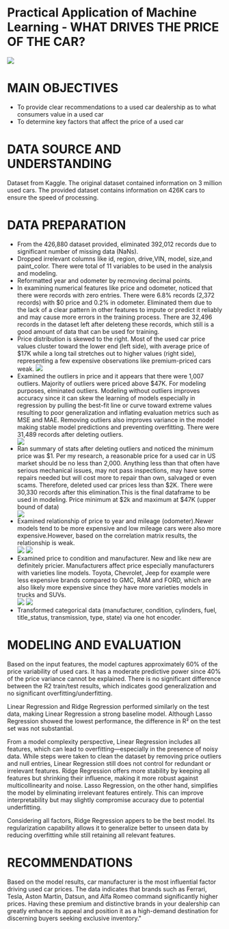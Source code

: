 # Practical Application of Machine Learning - WHAT DRIVES THE PRICE OF THE CAR?

<img src="/images/usedcardealership.jpg"/>

# MAIN OBJECTIVES
<ul>
    <li>To provide clear recommendations to a used car dealership as to what consumers value in a used car</li>
    <li>To  determine key factors that affect the price of a used car</li>
</ul>

# DATA SOURCE AND UNDERSTANDING
<p>Dataset from Kaggle. The original dataset contained information on 3 million used cars. The provided dataset contains information on 426K cars to ensure the speed of processing. </p>

# DATA PREPARATION 
<ul>
    <li>From the 426,880 dataset provided, eliminated 392,012 records due to significant number of missing data (NaNs).</li>
    <li>Dropped irrelevant columns like id, region, drive,VIN, model, size,and paint_color. There were total of 11 variables to be used in the analysis and modeling.</li>
    <li>Reformatted year and odometer by recmoving decimal points.</li>
    <li>In examining numerical features like price and odometer, noticed that there were records with zero entries. There were 6.8% records (2,372 records) with $0 price and 0.2% in odometer. Eliminated them due to the lack of a clear pattern in other features to impute or predict it reliably and may cause more errors in the training process. There are 32,496 records in the dataset left after deleteng these records, which still is a good amount of data that can be used for training. </li>
     <li>Price distribution is skewed to the right. Most of the used car price values cluster toward the lower end (left side), with average price of $17K while a long tail stretches out to higher values (right side), representing a few expensive observations like premium-priced cars </li>
    weak.</li>
     <img src="/images/price_distribution.png"/>
    <li>Examined the outliers in price and it appears that there were 1,007 outliers. Majority of outliers were priced above $47K. For modeling purposes, elminated outliers. Modeling without outliers improves accuracy since it can skew the learning of models especially in regression by pulling the best-fit line or curve toward extreme values resulting to poor generalization and inflating evaluation metrics such as MSE and MAE. Removing outliers also improves variance in the model making stable model predictions and preventing overfitting. There were 31,489 records after deleting outliers. </li>
      <img src="/images/price_dist_boxplot.png"/>
    <li>Ran summary of stats after deleting outliers and noticed the minimum price was $1. Per my research, a reasonable price for a used car in US market should be no less than 2,000. Anything less than that often have serious mechanical issues, may not pass inspections, may have some repairs needed but will cost more to repair than own, salvaged or even scams. Therefore, deleted used car prices less than $2K. There were 30,330 records after this elimination.This is the final dataframe to be used in modeling. Price minimum at $2k and maximum at $47K (upper bound of data) </li>
      <img src="/images/model_price_distr.png"/>
    <li>Examined relationship of price to year and mileage (odometer).Newer models tend to be more expensive and low mileage cars were also more expensive.However, based on the correlation matrix results, the relationship is weak.</li>
      <img src="/images/price_by_year.png"/> <img src="/images/price_by_odometer.png"/> 
    <li>Examined price to condition and manufacturer. New and like new are definitely pricier. Manufacturers affect price especially manufacturers with varieties line models. Toyota, Chevrolet, Jeep for example were less expensive brands compared to GMC, RAM and FORD, which are also likely more expensive since they have more varieties models in trucks and SUVs. </li>
    <img src="/images/price_bycond_model.png"/>
    <img src="/images/price_bymanuf.png"/>
     <li>Transformed categorical data (manufacturer, condition, cylinders, fuel, title_status, transmission, type, state) via one hot encoder.</li>
</ul>

# MODELING AND EVALUATION
    
Based on the input features, the model captures approximately 60% of the price variability of used cars. It has a moderate predictive power since 40% of the price variance cannot be explained. There is no significant difference between the R2 train/test results, which indicates good generalization and no significant overfitting/underfitting.

Linear Regression and Ridge Regression performed similarly on the test data, making Linear Regression a strong baseline model. Although Lasso Regression showed the lowest performance, the difference in R² on the test set was not substantial.

From a model complexity perspective, Linear Regression includes all features, which can lead to overfitting—especially in the presence of noisy data. While steps were taken to clean the dataset by removing price outliers and null entries, Linear Regression still does not control for redundant or irrelevant features. Ridge Regression offers more stability by keeping all features but shrinking their influence, making it more robust against multicollinearity and noise. Lasso Regression, on the other hand, simplifies the model by eliminating irrelevant features entirely. This can improve interpretability but may slightly compromise accuracy due to potential underfitting.

Considering all factors, Ridge Regression appers to be the best model. Its regularization capability allows it to generalize better to unseen data by reducing overfitting while still retaining all relevant features.
   
    
# RECOMMENDATIONS

Based on the model results, car manufacturer is the most influential factor driving used car prices. The data indicates that brands such as Ferrari, Tesla, Aston Martin, Datsun, and Alfa Romeo command significantly higher prices. Having these premium and distinctive brands in your dealership can greatly enhance its appeal and position it as a high-demand destination for discerning buyers seeking exclusive inventory."